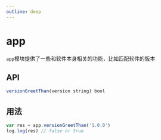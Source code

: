 ```yaml
---
outline: deep
---
```


# app

`app`模块提供了一些和软件本身相关的功能，比如匹配软件的版本

## API

```js
versionGreetThan(version string) bool 
```


## 用法

```js
var res = app.versionGreetThan('1.0.0')
log.log(res) // false or true
```




